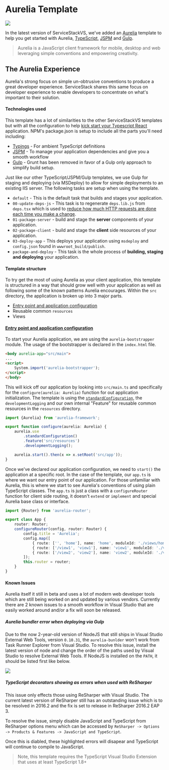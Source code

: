 # Aurelia Template

![](https://raw.githubusercontent.com/ServiceStack/Assets/master/img/servicestackvs/typescript-aurelia-jspm-banner.png)

In the latest version of ServiceStackVS, we've added an [Aurelia](http://aurelia.io/) template to help you get started with Aurelia, [TypeScript](https://www.typescriptlang.org/), [JSPM](http://jspm.io/) and [Gulp](http://gulpjs.com/).

> Aurelia is a JavaScript client framework for mobile, desktop and web leveraging simple conventions and empowering creativity.

## The Aurelia Experience
Aurelia's strong focus on simple un-obtrusive conventions to produce a great developer experience. ServiceStack shares this same focus on developer experience to enable developers to concentrate on what's important to their solution. 

#### Technologies used
This template has a lot of similarities to the other ServiceStackVS templates but with all the configuration to help [kick start your Typescript React](https://github.com/ServiceStackApps/typescript-redux#start-typescripting) application. NPM's package.json is setup to include all the parts you'll need including:

- [Typings](https://github.com/typings/typings) - For ambient TypeScript definitions
- [JSPM](http://jspm.io/) - To manage your application dependencies and give you a smooth workflow
- [Gulp](http://gulpjs.com/) - Grunt has been removed in favor of a Gulp only approach to simplify build setup.

Just like our other TypeScript/JSPM/Gulp templates, we use Gulp for staging and deploying (via MSDeploy) to allow for simple deployments to an existing IIS server. The following tasks are setup when using the template.

- `default` - This is the default task that builds and stages your application.
- `00-update-deps-js` - This task is to regenerate `deps.lib.js` from `deps.tsx` which is used to [reduce how much HTTP requests are done each time you make a change](https://github.com/ServiceStackApps/typescript-redux#preloading-dependencies).
- `01-package-server` - build and stage the **server** components of your application.
- `02-package-client` - build and stage the **client** side resources of your application.
- `03-deploy-app` - This deploys your application using `msdeploy` and `config.json` found in `wwwroot_build/publish`. 
- `package-and-deploy` - This task is the whole process of **building, staging and deploying** your application.

#### Template structure
To try get the most of using Aurelia as your client application, this template is structured in a way that should grow well with your application as well as following some of the known patterns Aurelia encourages. Within the `src` directory, the application is broken up into 3 major parts.

- [Entry point and application configuration](#entry-point-and-application-configuration)
- Reusable common `resources`
- Views


#### [Entry point and application configuration](http://aurelia.io/docs.html#/aurelia/framework/1.0.0-beta.1.2.4/doc/article/app-configuration-and-startup)
To start your Aurelia application, we are using the `aurelia-bootstrapper` module. The usage of the bootstrapper is declared in the `index.html` file.

``` html
<body aurelia-app="src/main">
...
<script>
    System.import('aurelia-bootstrapper');
</script>
</body>
``` 

This will kick off our application by looking into `src/main.ts` and specifically for the `configure(aurelia: Aurelia)` function for out application initialization. The template is using the [`standardConfiguration`](http://aurelia.io/docs.html#/aurelia/framework/1.0.0-beta.1.2.4/doc/article/app-configuration-and-startup), the `developmentLogging` and our own internal "Feature" for reusable common resources in the `resources` directory.

``` typescript
import {Aurelia} from 'aurelia-framework';

export function configure(aurelia: Aurelia) {
    aurelia.use
        .standardConfiguration()
        .feature('src/resources')
        .developmentLogging();

    aurelia.start().then(x => x.setRoot('src/app'));
}
```

Once we've declared our application configuration, we need to `start()` the application at a specific root. In the case of the template, our `app.ts` is where we want our entry point of our application. For those unfamiliar with Aurelia, this is where we start to see Aurelia's conventions of using plain TypeScript classes. The `app.ts` is just a class with a `configureRouter` function for client side routing, it doesn't `extend` or `implement` and special Aurelia base class or interface.

``` app.ts
import {Router} from 'aurelia-router';

export class App {
    router: Router;
    configureRouter(config, router: Router) {
        config.title = 'Aurelia';
        config.map([
            { route: ['', 'home'], name: 'home', moduleId: './views/home', nav: true, title: 'Home' },
            { route: ['/view1', 'view1'], name: 'view1', moduleId: './views/view1', nav: true, title: 'View 1' },
            { route: ['/view2', 'view2'], name: 'view2', moduleId: './views/view2', nav: true, title: 'View 2' }
        ]);
        this.router = router;
    }
}
```



#### Known Issues 
Aurelia itself it still in beta and uses a lot of modern web developer tools which are still being worked on and updated by various vendors. Currently there are 2 known issues to a smooth workflow in Visual Studio that are easily worked around and/or a fix will soon be released.

##### Aurelia bundler error when deploying via Gulp

Due to the now 2-year-old version of NodeJS that still ships in Visual Studio External Web Tools, version `0.10.31`, the `aurelia-bunlder` won't work from Task Runner Explorer from Visual Studio. To resolve this issue, install the latest version of node and change the order of the paths used by Visual Studio to resolve External Web Tools. If NodeJS is installed on the `PATH`, it should be listed first like below.

![](https://raw.githubusercontent.com/ServiceStack/Assets/master/img/servicestackvs/aurelia-workaround-1.png)

##### TypeScript decorators showing as errors when used with ReSharper

This issue only effects those using ReSharper with Visual Studio. The current latest version of ReSharper still has an outstanding issue which is to be resolved in 2016.2 and the fix is set to release in ReSharper 2016.2 EAP 3.

To resolve the issue, simply disable JavaScript and TypeScript from ReSharper options menu which can be accessed by `ReSharper -> Options -> Products & Features -> JavaScript and TypeScript`.

Once this is diabled, these highlighted errors will disapear and TypeScript will continue to compile to JavaScript.

> Note, this template requires the TypeScript Visual Studio Extension that uses at least TypeScript 1.8+